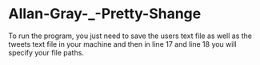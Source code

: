 # Allan-Gray-_-Pretty-Shange

To run the program, you just need to save the users text file as well as the tweets text file in your machine and then in line 17 and line 18 you will specify your file paths.


